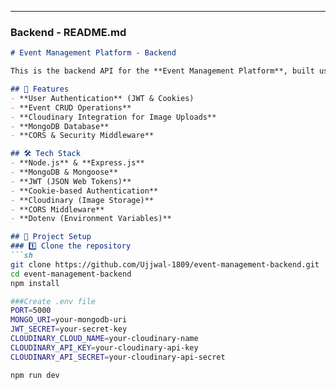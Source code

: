 
---

### **Backend - README.md**
```md
# Event Management Platform - Backend

This is the backend API for the **Event Management Platform**, built using **Node.js** and **Express.js**. It provides authentication, event management, and user profile features.

## 🚀 Features
- **User Authentication** (JWT & Cookies)
- **Event CRUD Operations**
- **Cloudinary Integration for Image Uploads**
- **MongoDB Database**
- **CORS & Security Middleware**

## 🛠 Tech Stack
- **Node.js** & **Express.js**
- **MongoDB & Mongoose**
- **JWT (JSON Web Tokens)**
- **Cookie-based Authentication**
- **Cloudinary (Image Storage)**
- **CORS Middleware**
- **Dotenv (Environment Variables)**

## 📂 Project Setup
### 1️⃣ Clone the repository
```sh
git clone https://github.com/Ujjwal-1809/event-management-backend.git
cd event-management-backend
npm install

###Create .env file
PORT=5000
MONGO_URI=your-mongodb-uri
JWT_SECRET=your-secret-key
CLOUDINARY_CLOUD_NAME=your-cloudinary-name
CLOUDINARY_API_KEY=your-cloudinary-api-key
CLOUDINARY_API_SECRET=your-cloudinary-api-secret

npm run dev
